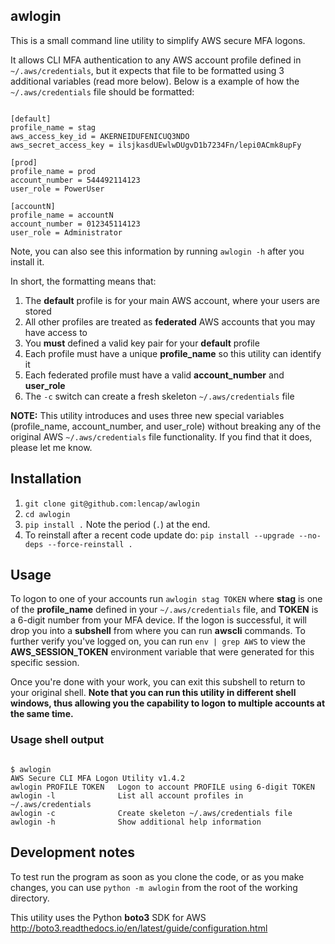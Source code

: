 ## awlogin
This is a small command line utility to simplify AWS secure MFA logons. 

It allows CLI MFA authentication to any AWS account profile defined in `~/.aws/credentials`, but it expects that file to be formatted using 3 additional variables (read more below). Below is a example of how the `~/.aws/credentials` file should be formatted:
<pre><code>
[default]
profile_name = stag
aws_access_key_id = AKERNEIDUFENICUQ3NDO
aws_secret_access_key = ilsjkasdUEwlwDUgvD1b7234Fn/lepi0ACmk8upFy

[prod]
profile_name = prod
account_number = 544492114123
user_role = PowerUser

[accountN]
profile_name = accountN
account_number = 012345114123
user_role = Administrator
</code></pre>

Note, you can also see this information by running `awlogin -h` after you install it.

In short, the formatting means that:
  1. The **default** profile is for your main AWS account, where your users are stored
  2. All other profiles are treated as **federated** AWS accounts that you may have access to
  3. You **must** defined a valid key pair for your **default** profile
  4. Each profile must have a unique **profile_name** so this utility can identify it
  5. Each federated profile must have a valid **account_number** and **user_role**
  6. The `-c` switch can create a fresh skeleton `~/.aws/credentials` file

**NOTE:** This utility introduces and uses three new special variables (profile_name, account_number, and user_role) without breaking any of the original AWS `~/.aws/credentials` file functionality. If you find that it does, please let me know.

## Installation
  1. `git clone git@github.com:lencap/awlogin`
  2. `cd awlogin`
  3. `pip install .` Note the period (`.`) at the end.
  4. To reinstall after a recent code update do: `pip install --upgrade --no-deps --force-reinstall .`

## Usage
To logon to one of your accounts run `awlogin stag TOKEN` where **stag** is one of the **profile_name** defined in your `~/.aws/credentials` file, and **TOKEN** is a 6-digit number from your MFA device. If the logon is successful, it will drop you into a **subshell** from where you can run **awscli** commands. To further verify you've logged on, you can run `env | grep AWS` to view the **AWS_SESSION_TOKEN** environment variable that were generated for this specific session.

Once you're done with your work, you can exit this subshell to return to your original shell. **Note that you can run this utility in different shell windows, thus allowing you the capability to logon to multiple accounts at the same time.**
  
### Usage shell output
<pre><code>
$ awlogin
AWS Secure CLI MFA Logon Utility v1.4.2
awlogin PROFILE TOKEN   Logon to account PROFILE using 6-digit TOKEN
awlogin -l              List all account profiles in ~/.aws/credentials
awlogin -c              Create skeleton ~/.aws/credentials file
awlogin -h              Show additional help information
</code></pre>

## Development notes
To test run the program as soon as you clone the code, or as you make changes, you can use `python -m awlogin` from the root of the working directory.

This utility uses the Python **boto3** SDK for AWS http://boto3.readthedocs.io/en/latest/guide/configuration.html
